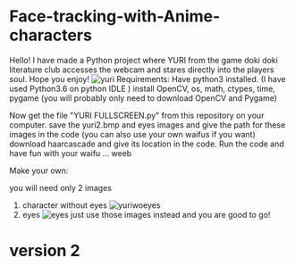 # Face-tracking-with-Anime-characters
Hello! I have made a Python project where YURI from the game doki doki literature club accesses the webcam and stares directly into the players soul. Hope you enjoy!
![yuri](https://user-images.githubusercontent.com/35966791/40912244-9fc80280-680e-11e8-919f-26e3ff87865c.png)
Requirements:
  Have python3 installed. (I have used Python3.6 on python IDLE )
  install OpenCV, os, math, ctypes, time, pygame (you will probably only need to download OpenCV and Pygame)
  
Now get the file "YURI FULLSCREEN.py" from this repository on your computer.
save the yuri2.bmp and eyes images and give the path for these images in the code (you can also use your own waifus if you want)
download haarcascade and give its location in the code.
Run the code and have fun with your waifu ... weeb

Make your own:

you will need only 2 images
1) character without eyes
![yuriwoeyes](https://user-images.githubusercontent.com/35966791/40912612-b3ba4248-680f-11e8-9158-2d817d8e9cc9.png)
2) eyes
![eyes](https://user-images.githubusercontent.com/35966791/40912623-bc9576ee-680f-11e8-8f2e-060f8d1dc039.png)
 just use those images instead and you are good to go!

<h1>version 2 </h1>

